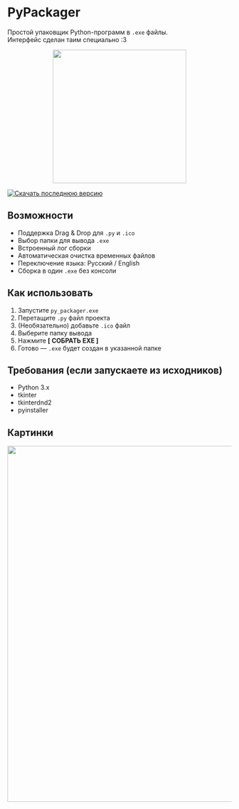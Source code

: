 # PyPackager

Простой упаковщик Python-программ в `.exe` файлы.  
Интерфейс сделан таим специально :3

<p align="center">
  <img src="https://github.com/user-attachments/assets/99b91732-f274-4c6a-beed-a7bbadb455fc" width="300">
</p>


[![Скачать последнюю версию](https://img.shields.io/badge/Скачать-EXE-00FF99?style=for-the-badge&logo=windows)](https://github.com/Zubakamaraka/PyPackager/releases/download/v0.1/PyPackager.exe)

## Возможности
- Поддержка Drag & Drop для `.py` и `.ico`
- Выбор папки для вывода `.exe`
- Встроенный лог сборки
- Автоматическая очистка временных файлов
- Переключение языка: Русский / English
- Сборка в один `.exe` без консоли

## Как использовать
1. Запустите `py_packager.exe`
2. Перетащите `.py` файл проекта
3. (Необязательно) добавьте `.ico` файл
4. Выберите папку вывода
5. Нажмите **[ СОБРАТЬ EXE ]**
6. Готово — `.exe` будет создан в указанной папке

## Требования (если запускаете из исходников)
- Python 3.x
- tkinter
- tkinterdnd2
- pyinstaller

## Картинки
<p align="center">
  <img src="https://github.com/user-attachments/assets/789682d1-0d4b-4ab9-9980-dc1758497131" width="800">
</p>
